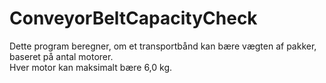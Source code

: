 # ConveyorBeltCapacityCheck

Dette program beregner, om et transportbånd kan bære vægten af pakker, baseret på antal motorer.  
Hver motor kan maksimalt bære 6,0 kg.
